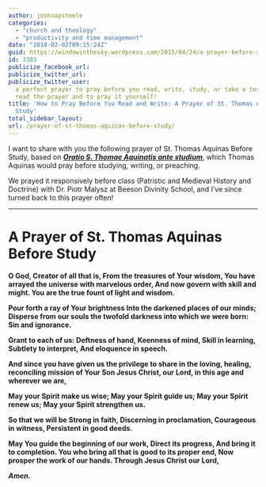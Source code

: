 ```yaml
---
author: joshuapsteele
categories:
  - "church and theology"
  - "productivity and time management"
date: "2018-02-02T09:15:24Z"
guid: https://windowinthesky.wordpress.com/2015/04/24/a-prayer-before-study-2/
id: 3303
publicize_facebook_url:
publicize_twitter_url:
publicize_twitter_user:
  a perfect prayer to pray before you read, write, study, or take a test. Click to
  read the prayer and to pray it yourself!
title: 'How to Pray Before You Read and Write: A Prayer of St. Thomas Aquinas Before
  Study'
total_sidebar_layout:
url: /prayer-of-st-thomas-aquinas-before-study/
---
```


I want to share with you the following prayer of St. Thomas Aquinas Before Study, based on <u>***[Oratio S. Thomae Aquinatis ante studium](http://www.preces-latinae.org/thesaurus/Varia/CreatorIneff.html)***</u>, which Thomas Aquinas would pray before studying, writing, or preaching.

We prayed it responsively before class (Patristic and Medieval History and Doctrine) with Dr. Piotr Malysz at Beeson Divinity School, and I’ve since turned back to this prayer often!

---

# A Prayer of St. Thomas Aquinas Before Study

**O God, Creator of all that is, From the treasures of Your wisdom, You have arrayed the universe with marvelous order, And now govern with skill and might. You are the true fount of light and wisdom.**

**Pour forth a ray of Your brightness Into the darkened places of our minds; Disperse from our souls the twofold darkness into which we were born: Sin and ignorance.**

**Grant to each of us: Deftness of hand, Keenness of mind, Skill in learning, Subtlety to interpret, And eloquence in speech.**

**And since you have given us the privilege to share in the loving, healing, reconciling mission of Your Son Jesus Christ, our Lord, in this age and wherever we are,**

**May your Spirit make us wise; May your Spirit guide us; May your Spirit renew us; May your Spirit strengthen us.**

**So that we will be Strong in faith, Discerning in proclamation, Courageous in witness, Persistent in good deeds.**

**May You guide the beginning of our work, Direct its progress, And bring it to completion. You who bring all that is good to its proper end, Now prosper the work of our hands. Through Jesus Christ our Lord,**

***Amen*.**